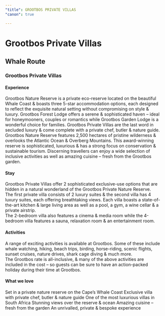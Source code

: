 ```yaml
---
"title": GROOTBOS PRIVATE VILLAS
"canon": true

---
```


# Grootbos Private Villas
## Whale Route
### Grootbos Private Villas

#### Experience
Grootbos Nature Reserve is a private eco-reserve located on the beautiful Whale Coast &amp; boasts 
three 5-star accommodation options, each designed to reflect the exquisite natural setting without compromising on style &amp; luxury.
Grootbos Forest Lodge offers a serene &amp; sophisticated haven – ideal for honeymooners, couples or romantics while Grootbos Garden Lodge is a wonderful choice for families.  Grootbos Private Villas are the last word in secluded luxury &amp; come complete with a private chef, butler &amp; nature guide.
Grootbos Nature Reserve features 2,500 hectares of pristine wilderness &amp; overlooks the Atlantic Ocean &amp; Overberg Mountains.  This award-winning reserve is sophisticated, luxurious &amp; has a strong focus on conservation &amp; sustainable tourism.
Discerning travellers can enjoy a wide selection of inclusive activities as well as amazing cuisine – fresh from the Grootbos garden.

#### Stay
Grootbos Private Villas offer 2 sophisticated exclusive-use options that are hidden in a natural wonderland of the Grootbos Private Nature Reserve.  
The first private villa consists of 2 luxury suites &amp; the second villa has 4 luxury suites, each offering breathtaking views.  Each villa boasts a state-of-the-art kitchen &amp; large living area as well as a pool, a gym, a wine cellar &amp; a private airstrip.  
The 2-bedroom villa also features a cinema &amp; media room while the 4-bedroom villa features a sauna, relaxation room &amp; an entertainment room.

#### Activities
A range of exciting activities is available at Grootbos.  Some of these include whale watching, hiking, beach trips, birding, horse-riding, scenic flights, sunset cruises, nature drives, shark cage diving &amp; much more.  
The Grootbos rate is all-inclusive, &amp; many of the above activities are included in the cost – so guests can be sure to have an action-packed holiday during their time at Grootbos.


#### What we love
Set in a private nature reserve on the Cape’s Whale Coast
Exclusive villa with private chef, butler &amp; nature guide
One of the most luxurious villas in South Africa
Stunning views over the reserve &amp; ocean
Amazing cuisine – fresh from the garden
An unrivalled, private &amp; bespoke experience